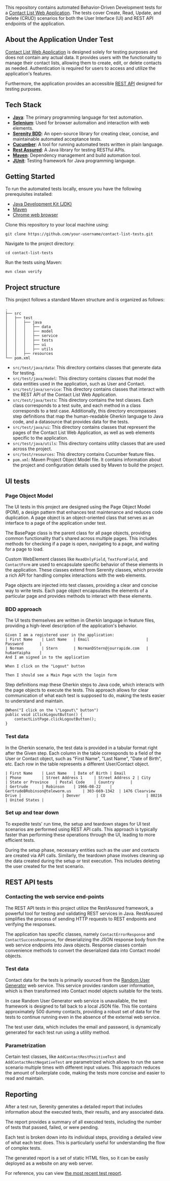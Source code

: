This repository contains automated Behavior-Driven Development tests for a [Contact List Web Application](https://thinking-tester-contact-list.herokuapp.com/). The tests cover Create, Read, Update, and Delete (CRUD) scenarios for both the User Interface (UI) and REST API endpoints of the application.

## About the Application Under Test

[Contact List Web Application](https://thinking-tester-contact-list.herokuapp.com/) is designed solely for testing purposes and does not contain any actual data. It provides users with the functionality to manage their contact lists, allowing them to create, edit, or delete contacts as needed. Authentication is required for users to access and utilize the application's features.

Furthermore, the application provides an accessible [REST API](https://documenter.getpostman.com/view/4012288/TzK2bEa8) designed for testing purposes.

## Tech Stack
- [**Java**](https://www.oracle.com/ca-en/java/): The primary programming language for test automation.
- [**Selenium**](https://www.selenium.dev): Used for browser automation and interaction with web elements.
- [**Serenity BDD**](https://serenity-bdd.github.io): An open-source library for creating clear, concise, and maintainable automated acceptance tests.
- [**Cucumber**](https://cucumber.io): A tool for running automated tests written in plain language.
- [**Rest Assured**](https://rest-assured.io): A Java library for testing RESTful APIs.
- [**Maven**](https://maven.apache.org): Dependency management and build automation tool.
- [**JUnit**](https://junit.org/junit5/): Testing framework for Java programming language.

## Getting Started
To run the automated tests locally, ensure you have the following prerequisites installed:

- [Java Development Kit (JDK)](https://www.oracle.com/ca-en/java/technologies/downloads/)
- [Maven](https://maven.apache.org/install.html)
- [Chrome web browser](https://www.google.com/chrome/)

Clone this repository to your local machine using:

`git clone https://github.com/your-username/contact-list-tests.git`

Navigate to the project directory:

`cd contact-list-tests`

Run the tests using Maven:

`mvn clean verify`

## Project structure

This project follows a standard Maven structure and is organized as follows:
```
.
├── src
│   ├── test
│   │   ├── java
│   │   │   ├── data
│   │   │   ├── model
│   │   │   ├── service
│   │   │   ├── tests
│   │   │   ├── ui
│   │   │   ├── utils
│   │   ├── resources
└── pom.xml
```

- `src/test/java/data`: This directory contains classes that generate data for testing.
- `src/test/java/model`: This directory contains classes that model the data entities used in the application, such as User and Contact.
- `src/test/java/service`: This directory contains classes that interact with the REST API of the Contact List Web Application.
- `src/test/java/tests`: This directory contains the test classes. Each class corresponds to a test suite, and each method in a class corresponds to a test case. Additionally, this directory encompasses step definitions that map the human-readable Gherkin language to Java code, and a datasource that provides data for the tests.
- `src/test/java/ui`: This directory contains classes that represent the pages of the Contact List Web Application, as well as web elements specific to the application.
- `src/test/java/utils`: This directory contains utility classes that are used across the project.
- `src/test/resources`: This directory contains Cucumber feature files.
- `pom.xml`: Maven Project Object Model file. It contains information about the project and configuration details used by Maven to build the project.

## UI tests

### Page Object Model

The UI tests in this project are designed using the Page Object Model (POM), a design pattern that enhances test maintenance and reduces code duplication. A page object is an object-oriented class that serves as an interface to a page of the application under test.

The BasePage class is the parent class for all page objects, providing common functionality that's shared across multiple pages. This includes methods for checking if a page is open, navigating to a page, and waiting for a page to load.

Custom WebElement classes like `ReadOnlyField`, `TextFormField`, and `ContactForm` are used to encapsulate specific behavior of these elements in the application. These classes extend from Serenity classes, which provide a rich API for handling complex interactions with the web elements.

Page objects are injected into test classes, providing a clear and concise way to write tests. Each page object encapsulates the elements of a particular page and provides methods to interact with these elements.

### BDD approach

The UI tests themselves are written in Gherkin language in feature files, providing a high-level description of the application's behavior.

```
Given I am a registered user in the application:
| First Name    | Last Name   | Email                         | Password       |  
| Norman        | Stern       | NormanDStern@jourrapide.com   | hu6aeYaipha    |
And I am signed in to the application

When I click on the "Logout" button

Then I should see a Main Page with the login form
```

Step definitions map these Gherkin steps to Java code, which interacts with the page objects to execute the tests. This approach allows for clear communication of what each test is supposed to do, making the tests easier to understand and maintain.

```
@When("I click on the \"Logout\" button")
public void iClickLogoutButton() {
	contactListPage.clickLogoutButton();
}
```

### Test data

In the Gherkin scenario, the test data is provided in a tabular format right after the Given step. Each column in the table corresponds to a field of the User or Contact object, such as "First Name", "Last Name", "Date of Birth", etc. Each row in the table represents a different User/Contact object.

```
| First Name    | Last Name   | Date of Birth | Email                             | Phone         | Street Address 1     | Street Address 2 | City         | State or Province   | Postal Code    | Country       |
| Gertrude      | Robinson    | 1966-08-22    | GertrudeBRobinson@teleworm.us     | 303-669-1342  | 1476 Clearview Drive |                  | Denver       | CO                  | 80216          | United States |
```

### Set up and tear down

To expedite tests' run time, the setup and teardown stages for UI test scenarios are performed using REST API calls. This approach is typically faster than performing these operations through the UI, leading to more efficient tests.

During the setup phase, necessary entities such as the user and contacts are created via API calls. Similarly, the teardown phase involves cleaning up the data created during the setup or test execution. This includes deleting the user created for the test scenario.

## REST API tests

### Contacting the web service end-points

The REST API tests in this project utilize the RestAssured framework, a powerful tool for testing and validating REST services in Java. RestAssured simplifies the process of sending HTTP requests to REST endpoints and verifying the responses.

The application has specific classes, namely `ContactErrorResponse` and `ContactSuccessResponse`, for deserializing the JSON response body from the web service endpoints into Java objects. Response classes contain convenience methods to convert the deserialized data into Contact model objects.

### Test data

Contact data for the tests is primarily sourced from the [Random User Generator](https://randomuser.me) web service. This service provides random user information, which is then transformed into Contact model objects suitable for the tests.

In case Random User Generator web service is unavailable, the test framework is designed to fall back to a local JSON file. This file contains approximately 500 dummy contacts, providing a robust set of data for the tests to continue running even in the absence of the external web service.

The test user data, which includes the email and password, is dynamically generated for each test run using a utility method.

### Parametrization

Certain test classes, like `AddContactRestPositiveTest` and `AddContactRestNegativeTest` are parametrized which allows to run the same scenario multiple times with different input values. This approach reduces the amount of boilerplate code, making the tests more concise and easier to read and maintain.

## Reporting

After a test run, Serenity generates a detailed report that includes information about the executed tests, their results, and any associated data.

The report provides a summary of all executed tests, including the number of tests that passed, failed, or were pending.

Each test is broken down into its individual steps, providing a detailed view of what each test does. This is particularly useful for understanding the flow of complex tests.

The generated report is a set of static HTML files, so it can be easily deployed as a website on any web server.

For reference, you can view [the most recent test report](https://juliab.github.io/contact-list-webapp-tests/target/site/serenity/).

